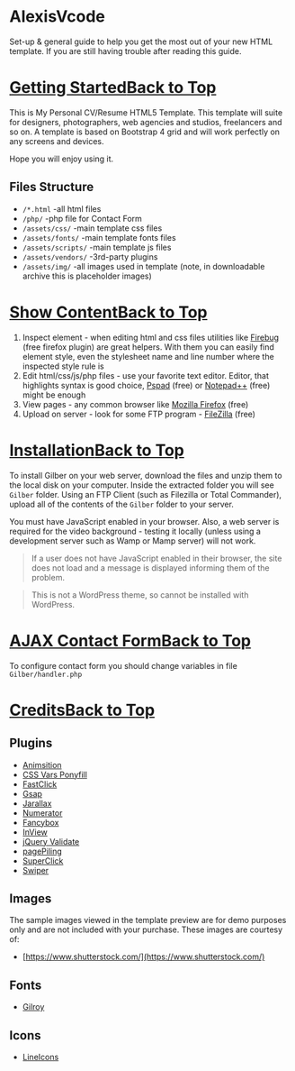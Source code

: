 AlexisVcode
======

Set-up & general guide to help you get the most out of your new HTML
template. If you are still having trouble after reading this guide.


[Getting Started](#GettingStarted)[Back to Top](#html)
======================================================

This is My Personal CV/Resume HTML5 Template. This template will suite for
designers, photographers, web agencies and studios, freelancers and so
on. A template is based on Bootstrap 4 grid and will work perfectly on
any screens and devices.

Hope you will enjoy using it.

Files Structure
---------------

-   `/*.html` -all html files
-   `/php/`  -php file for Contact Form
-   `/assets/css/`  -main template css files
-   `/assets/fonts/` -main template fonts files
-   `/assets/scripts/`  -main template js files
-   `/assets/vendors/` -3rd-party plugins
-   `/assets/img/` -all images used in template (note, in downloadable
    archive this is placeholder images)

[Show Content](#ShowContent)[Back to Top](#html)
================================================

1.  Inspect element - when editing html and css files utilities like
    [Firebug](https://getfirebug.com) (free firefox plugin) are great
    helpers. With them you can easily find element style, even the
    stylesheet name and line number where the inspected style rule is
2.  Edit html/css/js/php files - use your favorite text editor. Editor,
    that highlights syntax is good choice,
    [Pspad](http://www.pspad.com/) (free) or
    [Notepad++](http://notepad-plus-plus.org/) (free) might be enough
3.  View pages - any common browser like [Mozilla
    Firefox](http://www.mozilla.org/en-US/firefox/) (free)
4.  Upload on server - look for some FTP program -
    [FileZilla](https://filezilla-project.org/) (free)

[Installation](#Installation)[Back to Top](#html)
=================================================

To install Gilber on your web server, download the files and unzip them
to the local disk on your computer. Inside the extracted folder you will
see `Gilber` folder. Using an FTP Client (such as Filezilla or Total
Commander), upload all of the contents of the `Gilber` folder to your
server.

You must have JavaScript enabled in your browser. Also, a web server is
required for the video background - testing it locally (unless using a
development server such as Wamp or Mamp server) will not work.

> If a user does not have JavaScript enabled in their browser, the site
> does not load and a message is displayed informing them of the
> problem.

> This is not a WordPress theme, so cannot be installed with WordPress.

[AJAX Contact Form](#AjaxContactForm)[Back to Top](#html)
=========================================================

To configure contact form you should change variables in file
`Gilber/handler.php`

[Credits](#Credits)[Back to Top](#html)
=======================================

Plugins
-------

-   [Animsition](https://github.com/blivesta/animsition)
-   [CSS Vars
    Ponyfill](https://jhildenbiddle.github.io/css-vars-ponyfill/)
-   [FastClick](https://github.com/ftlabs/fastclick)
-   [Gsap](https://github.com/greensock/GSAP)
-   [Jarallax](https://github.com/nk-o/jarallax)
-   [Numerator](https://github.com/garethdn/jquery-numerator)
-   [Fancybox](https://github.com/fancyapps/fancybox)
-   [InView](https://github.com/protonet/jquery.inview)
-   [jQuery
    Validate](https://github.com/jquery-validation/jquery-validation)
-   [pagePiling](https://github.com/alvarotrigo/pagePiling.js/)
-   [SuperClick](https://github.com/joeldbirch/superclick)
-   [Swiper](https://github.com/nolimits4web/swiper)

Images
------

The sample images viewed in the template preview are for demo purposes
only and are not included with your purchase. These images are courtesy
of:

-   [https://www.shutterstock.com/](https://www.shutterstock.com/)

Fonts
-----

-   [Gilroy](https://www.tinkov.info/gilroy.html)

Icons
-----

-   [LineIcons](https://lineicons.com/)

